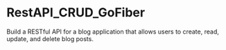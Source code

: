 # RestAPI_CRUD_GoFiber
Build a RESTful API for a blog application that allows users to create, read, update, and delete blog posts.

